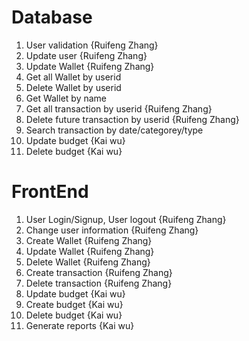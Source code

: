 # Database

1. User validation {Ruifeng Zhang}
2. Update user {Ruifeng Zhang}
3. Update Wallet {Ruifeng Zhang}
4. Get all Wallet by userid 
5. Delete Wallet by userid 
6. Get Wallet by name 
7. Get all transaction by userid {Ruifeng Zhang}
9. Delete future transaction by userid {Ruifeng Zhang}
10. Search transaction by date/categorey/type
11. Update budget {Kai wu}
12. Delete budget {Kai wu}

# FrontEnd

1. User Login/Signup, User logout {Ruifeng Zhang}
2. Change user information {Ruifeng Zhang}
3. Create Wallet {Ruifeng Zhang}
4. Update Wallet {Ruifeng Zhang}
5. Delete Wallet {Ruifeng Zhang}
6. Create transaction {Ruifeng Zhang}
7. Delete transaction {Ruifeng Zhang}
8. Update budget {Kai wu}
9. Create budget {Kai wu}
10. Delete budget {Kai wu}
11. Generate reports {Kai wu}
